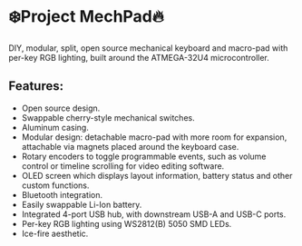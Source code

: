 # :snowflake:Project MechPad:fire:
DIY, modular, split, open source mechanical keyboard and macro-pad with per-key RGB lighting, built around the ATMEGA-32U4 microcontroller.

## Features:
- Open source design.
- Swappable cherry-style mechanical switches.
- Aluminum casing.
- Modular design: detachable macro-pad with more room for expansion, attachable via magnets placed around the keyboard case.
- Rotary encoders to toggle programmable events, such as volume control or timeline scrolling for video editing software.
- OLED screen which displays layout information, battery status and other custom functions.
- Bluetooth integration.
- Easily swappable Li-Ion battery.
- Integrated 4-port USB hub, with downstream USB-A and USB-C ports.
- Per-key RGB lighting using WS2812(B) 5050 SMD LEDs.
- Ice-fire aesthetic.
